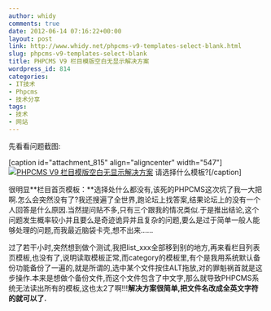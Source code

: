 ```yaml
---
author: whidy
comments: true
date: 2012-06-14 07:16:22+00:00
layout: post
link: http://www.whidy.net/phpcms-v9-templates-select-blank.html
slug: phpcms-v9-templates-select-blank
title: PHPCMS V9 栏目模版空白无显示解决方案
wordpress_id: 814
categories:
- IT技术
- Phpcms
- 技术分享
tags:
- 技术
- 网站
---
```


先看看问题截图:

[caption id="attachment_815" align="aligncenter" width="547"][![PHPCMS V9 栏目模版空白无显示解决方案](/wp-content/uploads/2012/06/tBlank.jpg)](/wp-content/uploads/2012/06/tBlank.jpg) 请选择什么模板?[/caption]

很明显**栏目首页模板：**选择处什么都没有,该死的PHPCMS这次坑了我一大把啊.怎么会突然没有了?我还搜遍了全世界,跑论坛上找答案,结果论坛上的没有一个人回答是什么原因.当然提问贴不多,只有三个跟我的情况类似.于是推出结论,这个问题发生概率较小并且要么是奇迹诡异并且复杂的问题,要么是过于简单一般人能够处理的问题,而我最近脑袋卡壳,想不出来......

过了若干小时,突然想到做个测试,我把list_xxx全部移到别的地方,再来看栏目列表页模板,也没有了,说明读取模板正常,而category的模板里,有个是我用系统默认备份功能备份了一遍的,就是所谓的,选中某个文件按住ALT拖放,对的罪魁祸首就是这步操作.本来是想做个备份文件,而这个文件包含了中文字,那么就导致PHPCMS系统无法读出所有的模板,这也太2了啊!!!**解决方案很简单,把文件名改成全英文字符的就可以了.**
